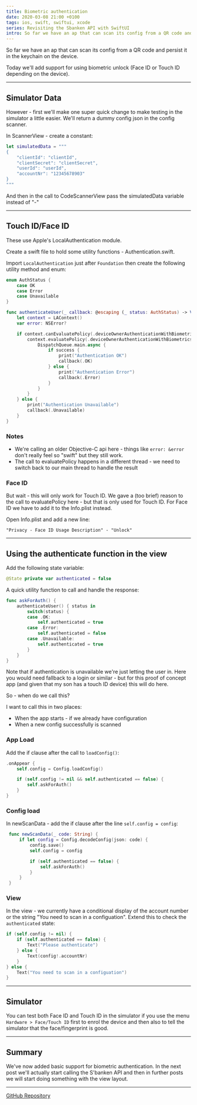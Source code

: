 ```yaml
---
title: Biometric authentication
date: 2020-03-08 21:00 +0100
tags: ios, swift, swiftui, xcode
series: Revisiting the Sbanken API with SwiftUI
intro: So far we have an ap that can scan its config from a QR code and persist it in the keychain on the device. Today we'll add support for using biometric unlock (Face ID or Touch ID depending on the device).
---
```


So far we have an ap that can scan its config from a QR code and persist it in the keychain on the device.

Today we'll add support for using biometric unlock (Face ID or Touch ID depending on the device).

---

## Simulator Data

However - first we'll make one super quick change to make testing in the simulator a little easier. We'll return a dummy config json in the config scanner.

In ScannerView - create a constant:

```swift
let simulatedData = """
{
    "clientId": "clientId",
    "clientSecret": "clientSecret",
    "userId": "userId",
    "accountNr": "12345678903"
}
"""
```

And then in the call to CodeScannerView pass the simulatedData variable instead of "-"

---

## Touch ID/Face ID

These use Apple's LocalAuthentication module.

Create a swift file to hold some utility functions - Authentication.swift.

Import `LocalAuthentication` just after `Foundation` then create the following utility method and enum:

```swift
enum AuthStatus {
    case OK
    case Error
    case Unavailable
}

func authenticateUser(_ callback: @escaping (_ status: AuthStatus) -> Void) {
    let context = LAContext()
    var error: NSError?

    if context.canEvaluatePolicy(.deviceOwnerAuthenticationWithBiometrics, error: &error) {
        context.evaluatePolicy(.deviceOwnerAuthenticationWithBiometrics, localizedReason: "Unlock") { success, authenticationError in
            DispatchQueue.main.async {
                if success {
                    print("Authentication OK")
                    callback(.OK)
                } else {
                    print("Authentication Error")
                    callback(.Error)
                }
            }
        }
    } else {
        print("Authentication Unavailable")
        callback(.Unavailable)
    }
}
```

### Notes

- We're calling an older Objective-C api here - things like `error: &error` don't really feel so "swift" but they still work.
- The call to evaluatePolicy happens in a different thread - we need to switch back to our main thread to handle the result

### Face ID

But wait - this will only work for Touch ID. We gave a (too brief) reason to the call to evaluatePolicy here - but that is only used for Touch ID. For Face ID we have to add it to the Info.plist instead.

Open Info.plist and add a new line:

```
"Privacy - Face ID Usage Description" - "Unlock"
```

---

## Using the authenticate function in the view

Add the following state variable:

```swift
@State private var authenticated = false
```

A quick utility function to call and handle the response:

```swift
func askForAuth() {
    authenticateUser() { status in
        switch(status) {
        case .OK:
            self.authenticated = true
        case .Error:
            self.authenticated = false
        case .Unavailable:
            self.authenticated = true
        }
    }
}
```

Note that if authentication is unavailable we're just letting the user in. Here you would need fallback to a login or similar - but for this proof of concept app (and given that my son has a touch ID device) this will do here.

So - when do we call this?

I want to call this in two places:

- When the app starts - if we already have configuration
- When a new config successfully is scanned

### App Load

Add the if clause after the call to `loadConfig()`:

```swift
.onAppear {
    self.config = Config.loadConfig()

    if (self.config != nil && self.authenticated == false) {
        self.askForAuth()
    }
}
```

### Config load

In newScanData - add the if clause after the line `self.config = config`:

```swift
 func newScanData(_ code: String) {
     if let config = Config.decodeConfig(json: code) {
         config.save()
         self.config = config

         if (self.authenticated == false) {
             self.askForAuth()
         }
     }
 }
```

### View

In the view - we currently have a conditional display of the account number or the string "You need to scan in a configuation". Extend this to check the `authenticated` state:

```swift
if (self.config != nil) {
    if (self.authenticated == false) {
        Text("Please authenticate")
    } else {
        Text(config!.accountNr)
    }
} else {
    Text("You need to scan in a configuation")
}
```

---

## Simulator

You can test both Face ID and Touch ID in the simulator if you use the menu `Hardware > Face/Touch ID` first to enrol the device and then also to tell the simulator that the face/fingerprint is good.

---

## Summary

We've now added basic support for biometric authentication. In the next post we'll actually start calling the S'banken API and then in further posts we will start doing something with the view layout.

---

[GitHub Repository](https://github.com/chrissearle/lommepenger-swiftui)
